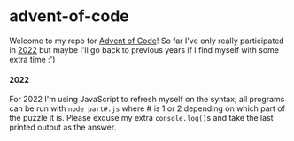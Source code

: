# advent-of-code

Welcome to my repo for [Advent of Code](https://adventofcode.com/)! So far I've only really participated in [2022](#2022) but maybe I'll go back to previous years if I find myself with some extra time :')

#### 2022
For 2022 I'm using JavaScript to refresh myself on the syntax; all programs can be run with `node part#.js` where # is 1 or 2 depending on which part of the puzzle it is. Please excuse my extra `console.log()`s and take the last printed output as the answer.